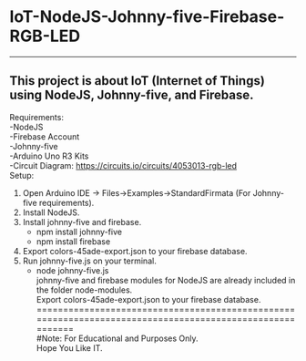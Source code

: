 # IoT-NodeJS-Johnny-five-Firebase-RGB-LED
--------------
This project is about IoT (Internet of Things) using NodeJS, Johnny-five, and Firebase.
--------------
Requirements: <br>
  -NodeJS <br>
  -Firebase Account <br>
  -Johnny-five <br>
  -Arduino Uno R3 Kits <br>
  -Circuit Diagram: https://circuits.io/circuits/4053013-rgb-led <br>
Setup:
  1. Open Arduino IDE -> Files->Examples->StandardFirmata (For Johnny-five requirements).
  2. Install NodeJS.
  3. Install johnny-five and firebase.
      - npm install johnny-five
      - npm install firebase
  4. Export colors-45ade-export.json to your firebase database.
  5. Run johnny-five.js on your terminal.
      - node johnny-five.js <br>
johnny-five and firebase modules for NodeJS are already included in the folder node-modules.<br>
Export colors-45ade-export.json to your firebase database.<br>
=========================================================================================================<br>
#Note: For Educational and Purposes Only.<br>
Hope You Like IT.
